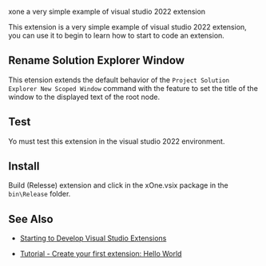 xone a very simple example of visual studio 2022 extension

This extension is a very simple example of visual studio 2022 extension, you can use it to begin to learn how to start to code an extension.

## Rename Solution Explorer Window

This etension extends the default behavior of the `Project Solution Explorer New Scoped Window` command with the feature to set the title of the window to the displayed text of the root node.

## Test

Yo must test this extension in the visual studio 2022 environment.

## Install

Build (Relesse) extension and click in the xOne.vsix package in the `bin\Release` folder.

## See Also

- [Starting to Develop Visual Studio Extensions](https://docs.microsoft.com/en-us/visualstudio/extensibility/starting-to-develop-visual-studio-extensions?view=vs-2022)

- [Tutorial - Create your first extension: Hello World](https://docs.microsoft.com/en-us/visualstudio/extensibility/extensibility-hello-world?view=vs-2022)

